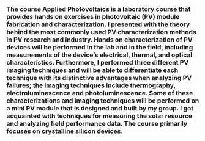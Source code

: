 ### The course Applied Photovoltaics is a laboratory course that provides hands on exercises in photovoltaic (PV) module fabrication and characterization. I presented with the theory behind the most commonly used PV characterization methods in PV research and industry. Hands on characterization of PV devices will be performed in the lab and in the field, including measurements of the device’s electrical, thermal, and optical characteristics. Furthermore, I performed three different PV imaging techniques and will be able to differentiate each technique with its distinctive advantages when analyzing PV failures; the imaging techniques include thermography, electroluminescence and photoluminescence. Some of these characterizations and imaging techniques will be performed on a mini PV module that is designed and built by my group. I got acquainted with techniques for measuring the solar resource and analyzing field performance data. The course primarily focuses on crystalline silicon devices.
